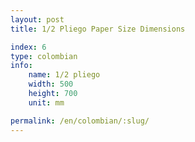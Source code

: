 ```yaml
---
layout: post
title: 1/2 Pliego Paper Size Dimensions

index: 6
type: colombian
info:
    name: 1/2 pliego
    width: 500
    height: 700
    unit: mm

permalink: /en/colombian/:slug/
---
```



